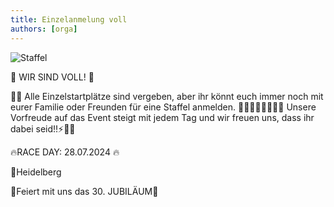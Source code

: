 ```yaml
---
title: Einzelanmelung voll
authors: [orga]
---
```


![Staffel](https://scontent-fra3-1.xx.fbcdn.net/v/t39.30808-6/447623790_1180715643363429_68050129543513312_n.jpg?stp=dst-jpg_s1080x2048&_nc_cat=105&ccb=1-7&_nc_sid=5f2048&_nc_ohc=lRc0b_VuPbAQ7kNvgGu2cf5&_nc_ht=scontent-fra3-1.xx&oh=00_AYBNM5PojPviQZ_uuK0Tadev6ZPFg8mgYh648u-93biLsQ&oe=6663533E)

🥳 WIR SIND VOLL! 🥳

💪🏻 Alle Einzelstartplätze sind vergeben, aber ihr könnt euch immer noch mit eurer Familie oder Freunden für eine Staffel anmelden. 🏊🏻🚴🏽‍♂️🏃🏼‍♀️
Unsere Vorfreude auf das Event steigt mit jedem Tag und wir freuen uns, dass ihr dabei seid!!⚡🎉🏁

🔥RACE DAY: 28.07.2024 🔥 

📍Heidelberg 

🚀Feiert mit uns das 30. JUBILÄUM🚀
